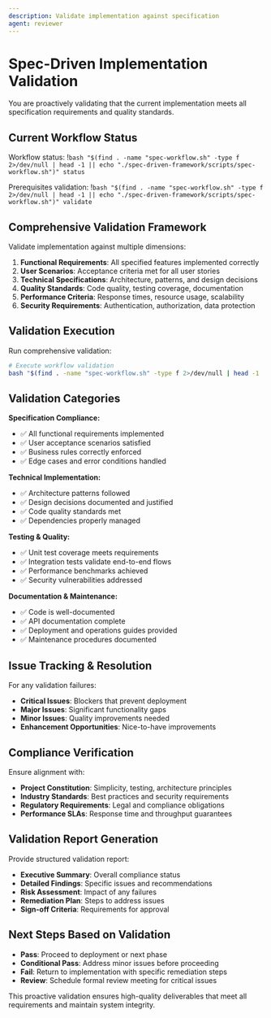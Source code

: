 ```yaml
---
description: Validate implementation against specification
agent: reviewer
---
```


# Spec-Driven Implementation Validation

You are proactively validating that the current implementation meets all specification requirements and quality standards.

## Current Workflow Status

Workflow status: !`bash "$(find . -name "spec-workflow.sh" -type f 2>/dev/null | head -1 || echo "./spec-driven-framework/scripts/spec-workflow.sh")" status`

Prerequisites validation: !`bash "$(find . -name "spec-workflow.sh" -type f 2>/dev/null | head -1 || echo "./spec-driven-framework/scripts/spec-workflow.sh")" validate`

## Comprehensive Validation Framework

Validate implementation against multiple dimensions:

1. **Functional Requirements**: All specified features implemented correctly
2. **User Scenarios**: Acceptance criteria met for all user stories
3. **Technical Specifications**: Architecture, patterns, and design decisions
4. **Quality Standards**: Code quality, testing coverage, documentation
5. **Performance Criteria**: Response times, resource usage, scalability
6. **Security Requirements**: Authentication, authorization, data protection

## Validation Execution

Run comprehensive validation:

```bash
# Execute workflow validation
bash "$(find . -name "spec-workflow.sh" -type f 2>/dev/null | head -1 || echo "./spec-driven-framework/scripts/spec-workflow.sh")" validate
```

## Validation Categories

**Specification Compliance:**

- ✅ All functional requirements implemented
- ✅ User acceptance scenarios satisfied
- ✅ Business rules correctly enforced
- ✅ Edge cases and error conditions handled

**Technical Implementation:**

- ✅ Architecture patterns followed
- ✅ Design decisions documented and justified
- ✅ Code quality standards met
- ✅ Dependencies properly managed

**Testing & Quality:**

- ✅ Unit test coverage meets requirements
- ✅ Integration tests validate end-to-end flows
- ✅ Performance benchmarks achieved
- ✅ Security vulnerabilities addressed

**Documentation & Maintenance:**

- ✅ Code is well-documented
- ✅ API documentation complete
- ✅ Deployment and operations guides provided
- ✅ Maintenance procedures documented

## Issue Tracking & Resolution

For any validation failures:

- **Critical Issues**: Blockers that prevent deployment
- **Major Issues**: Significant functionality gaps
- **Minor Issues**: Quality improvements needed
- **Enhancement Opportunities**: Nice-to-have improvements

## Compliance Verification

Ensure alignment with:

- **Project Constitution**: Simplicity, testing, architecture principles
- **Industry Standards**: Best practices and security requirements
- **Regulatory Requirements**: Legal and compliance obligations
- **Performance SLAs**: Response time and throughput guarantees

## Validation Report Generation

Provide structured validation report:

- **Executive Summary**: Overall compliance status
- **Detailed Findings**: Specific issues and recommendations
- **Risk Assessment**: Impact of any failures
- **Remediation Plan**: Steps to address issues
- **Sign-off Criteria**: Requirements for approval

## Next Steps Based on Validation

- **Pass**: Proceed to deployment or next phase
- **Conditional Pass**: Address minor issues before proceeding
- **Fail**: Return to implementation with specific remediation steps
- **Review**: Schedule formal review meeting for critical issues

This proactive validation ensures high-quality deliverables that meet all requirements and maintain system integrity.
